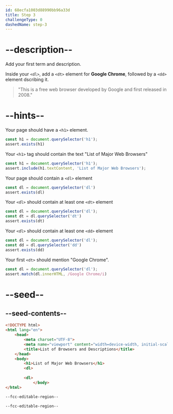 ```yaml
---
id: 68ecfa1003d88990bb96a33d
title: Step 3
challengeType: 0
dashedName: step-3
---
```


# --description--
Add your first term and description.

Inside your `<dl>`, add a `<dt>` element for **Google Chrome**, followed by a `<dd>` element dscribing it.

> "This is a free web browser developed by Google and first released in 2008."

# --hints--

Your page should have a `<h1>` element.

```js
const h1 = document.querySelector('h1');
assert.exists(h1)
```

Your `<h1>` tag should contain the text "List of Major Web Browsers"

```js
const h1 = document.querySelector('h1');
assert.include(h1.textContent, 'List of Major Web Browsers');
```

Your page should contain a `<dl>` element

```js
const dl = document.querySelector('dl')
assert.exists(dl)
```

Your `<dl>` should contain at least one `<dt>` element

```js
const dl = document.querySelector('dl');
const dt = dl.querySelector('dt')
assert.exists(dt)
```

Your `<dl>` should contain at least one `<dd>` element

```js
const dl = document.querySelector('dl');
const dd = dl.querySelector('dd')
assert.exists(dd)
```

Your first `<dt>` should mention "Google Chrome".

```js
const dl = document.querySelector('dl');
assert.match(dl.innerHTML, /Google Chrome/i)
```

# --seed--

## --seed-contents--

```html
<!DOCTYPE html> 
<html lang="en"> 
    <head> 
        <meta charset="UTF-8"> 
        <meta name="viewport" content="width=device-width, initial-scale=1.0"> 
        <title>List of Browsers and Descriptions</title> 
    </head> 
    <body> 
        <h1>List of Major Web Browsers</h1> 
        <dl>
            
        <dl>
            </body> 
</html>

--fcc-editable-region--

--fcc-editable-region--
```

